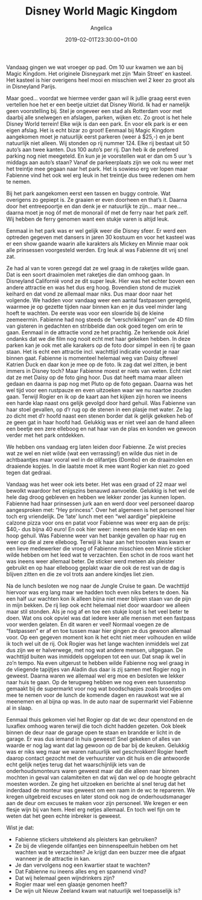 ﻿---
title: Disney World Magic Kingdom
author: Angelica
type: post
date: 2019-02-01T23:30:00+01:00
url: /weblog/2019/02/01/disney-world-magic-kingdom/
commentFolder: 2019-02-01-disney-world-magic-kingdom
categories:
- Wereld trip 2019
images: ["00-frontierland.jpg"]
resources:
- src: 00-frontierland.jpg
  title: Magic Kingdom Frontierland
  params:
    banner: true
- src: 01-fabienne-op-ferry.jpg
  title: Fabienne op de ferry
  params:
    imagegallery: true
- src: 02-show-op-mainstreet.jpg
  title: Dans en zang in Mainstreet
  params:
    imagegallery: true
- src: 03-kasteel-selfie.jpg
  title: Selfie bij het Disney kasteel
  params:
    imagegallery: true
- src: 04-disney-kasteel.jpg
  title: Disney kasteel
  params:
    imagegallery: true
- src: 05-bellenblaas-gevecht.jpg
  title: Met de bellenblaas kun je mamma vervelen
  params:
    imagegallery: true
- src: 06-foto-met-pluto.jpg
  title: Rogier met Pluto
  params:
    imagegallery: true
- src: 07-regenboog-lollie-en-tong.jpg
  title: Regenboog lollie en tong!
  params:
    imagegallery: true
- src: 08-dombo.jpg
  title: Attractie Dombo
  params:
    imagegallery: true
- src: 09-carousel.jpg
  title: Fabienne op het grootste paard van de carousel
  params:
    imagegallery: true
- src: 10-aladdin.jpg
  title: Attractie vliegende tapijten Aladdin
  params:
    imagegallery: true
- src: 11-aladin-selfie.jpg
  title: Aladdin selfie
  params:
    imagegallery: true
- src: 12-uitgeteld-supermarkt.jpg
  title: Fabienne uitgeteld in supermarkt
  params:
    imagegallery: true
- src: 13-flesje-wijn.jpg
  title: Flesje wijn als goedmaker
  params:
    imagegallery: true

---
Vandaag gingen we wat vroeger op pad. Om 10 uur kwamen we aan bij Magic Kingdom. Het originele Disneypark met zijn ‘Main Street’ en kasteel. Het kasteel is hier overigens heel mooi en misschien wel 2 keer zo groot als in Disneyland Parijs.

Maar goed... voordat we hiermee verder gaan wil ik jullie graag eerst even vertellen hoe het er een beetje uitziet dat Disney World. Ik had er namelijk geen voorstelling bij. 
Stel je ongeveer een stad als Rotterdam voor met daarbij alle snelwegen en afslagen, parken, wijken etc. Zo groot is het hele Disney World terrein! Elke wijk is dan een park. En voor elk park is er een eigen afslag. Het is echt bizar zo groot!
Eenmaal bij Magic Kingdom aangekomen moet je natuurlijk eerst parkeren (weer á $25,-) en je bent natuurlijk niet alleen. Wij stonden op rij nummer 124. Elke rij bestaat uit 50 auto’s aan twee kanten. Dus 100 auto’s per rij. Dan heb ik de prefered parking nog niet meegeteld. En kun je je voorstellen wat er dan om 5 uur ’s middags aan auto’s staan?
Vanaf de parkeerplaats zijn we ook nu weer met het treintje mee gegaan naar het park. Het is sowieso erg ver lopen maar Fabienne vind het ook wel erg leuk in het treintje dus twee redenen om hem te nemen.

Bij het park aangekomen eerst een tassen en buggy controle. Wat overigens zo gepiept is. Ze graaien er even doorheen en that’s it. Daarna door het entreepoortje en dan denk je er natuurlijk te zijn… maar nee… daarna moet je nog óf met de monorail óf met de ferry naar het park zelf. Wij hebben de ferry genomen want een stukje varen is altijd leuk.

Eenmaal in het park was er wel gelijk weer die Disney sfeer. Er werd een optreden gegeven met dansers in jaren 30 kostuum en voor het kasteel was er een show gaande waarin alle karakters als Mickey en Minnie maar ook alle prinsessen voorgesteld werden. Erg leuk al was Fabienne dit vrij snel zat.

Ze had al van te voren gezegd dat ze wel graag in de raketjes wilde gaan. Dat is een soort draaimolen met raketjes die dan omhoog gaan. In Disneyland Californië vond ze dit super leuk. Hier was het echter boven een andere attractie en was het dus erg hoog. Bovendien stond de muziek keihard en dat vond ze allemaal maar niks. Dus maar door naar het volgende. We hadden voor vandaag weer een aantal fastpassen geregeld, waarmee je op gezette tijden naar binnen kan en je dus veel minder lang hoeft te wachten. De eerste was voor een slowride bij de kleine zeemeermin. Fabienne had nog steeds de “verschrikkingen” van de 4D film van gisteren in gedachten en stribbelde dan ook goed tegen om erin te gaan. Eenmaal in de attractie vond ze het prachtig. Ze herkende ook Ariel ondanks dat we die film nog nooit echt met haar gekeken hebben.
In deze parken kan je ook met alle karakers op de foto door simpel in een rij te gaan staan. Het is echt een attractie incl. wachttijd indicatie voordat je naar binnen gaat. Fabienne is momenteel helemaal weg van Daisy oftewel Katrien Duck en daar kon je mee op de foto. Ik zag dat wel zitten, je bent immers in Disney toch? Maar Fabienne moest er niets van weten. Echt niet dat ze met Daisy op de foto ging hoor. Dus dat heeft mama maar alleen gedaan en daarna is pap nog met Pluto op de foto gegaan.
Daarna was het wel tijd voor een rustpauze en even uitzoeken waar we nu naartoe zouden gaan. Terwijl Rogier en ik op de kaart aan het kijken zijn horen we ineens een harde klap naast ons gelijk gevolgd door hard gehuil. Was Fabienne van haar stoel gevallen, op d’r rug op de stenen in een plasje met water. Ze lag zo dicht met d’r hoofd naast een stenen border dat ik gelijk gekeken heb of ze geen gat in haar hoofd had. Gelukkig was er niet veel aan de hand alleen een beetje een zere elleboog en nat haar van de plas en konden we gewoon verder met het park ontdekken.

We hebben ons vandaag erg laten leiden door Fabienne. Ze wist precies wat ze wel en niet wilde (wat een verrassing!) en wilde dus niet in de achtbaantjes maar vooral wel in de olifantjes (Dombo) en de draaimolen en draaiende kopjes. In die laatste moet ik mee want Rogier kan niet zo goed tegen dat gedraai. 

Vandaag was het weer ook iets beter. Het was een graad of 22 maar wel bewolkt waardoor het enigszins benauwd aanvoelde. Gelukkig is het wel de hele dag droog gebleven en hebben we lekker zonder jas kunnen lopen. Fabienne had haar prinsessen jurk aan en werd door veel personeel daarop aangesproken met: “Hey princess”. Over het algemeen is het personeel hier toch erg vriendelijk.
De ‘late’ lunch met een “wel aardige” piepkleine calzone pizza voor ons en patat voor Fabienne was weer erg aan de prijs: $40,- dus bijna 40 euro!
En ook hier weer: ineens een harde klap en een hoop gehuil. Was Fabienne weer van het bankje gevallen op haar rug en weer op die al zere elleboog. Terwijl ik haar aan het troosten was kwam er een lieve medewerker die vroeg of Fabienne misschien een Minnie sticker wilde hebben om het leed wat te verzachten. Een schot in de roos want het was ineens weer allemaal beter. De sticker werd meteen als pleister gebruikt en op haar elleboog geplakt waar die ook de rest van de dag is blijven zitten en die ze vol trots aan andere kindjes liet zien.

Na de lunch besloten we nog naar de Jungle Cruise te gaan. De wachttijd hiervoor was erg lang maar we hadden toch even niks beters te doen. Na een half uur wachten kon ik alleen bijna niet meer blijven staan van de pijn in mijn bekken. De rij liep ook echt helemaal niet door waardoor we alleen maar stil stonden. Als je nog af en toe een stukje loopt is het veel beter te doen. Wat ons ook opviel was dat iedere keer alle mensen met een fastpass voor werden gelaten. En dit waren er veel! Normaal voegen ze de “fastpassen” er af en toe tussen maar hier gingen ze dus gewoon allemaal voor. Op een gegeven moment kon ik het echt niet meer volhouden en wilde ik toch wel uit de rij. Ook Rogier was het lange wachten inmiddels wel zat dus zijn we er halverwege, met nog wat andere mensen, uitgegaan. De wachttijd buiten was inmiddels opgelopen tot een uur. Dat snap ik wel in zo’n tempo.
Na even uitgerust te hebben wilde Fabienne nog wel graag in de vliegende tapijtjes van Aladin dus daar is zij samen met Rogier nog in geweest. Daarna waren we allemaal wel erg moe en besloten we lekker naar huis te gaan. Op de terugweg hebben we nog even een tussenstop gemaakt bij de supermarkt voor nog wat boodschapjes zoals broodjes om mee te nemen voor de lunch de komende dagen en rauwkost wat we al meenemen en al bijna op was. In de auto naar de supermarkt viel Fabienne al in slaap.

Eenmaal thuis gekomen viel het Rogier op dat de wc deur openstond en de luxaflex omhoog waren terwijl die toch dicht hadden gezeten. Ook bleek binnen de deur naar de garage open te staan en brandde er licht in de garage. Er was dus iemand in huis geweest! Snel gekeken of alles van waarde er nog lag want dat lag gewoon op de bar bij de keuken. Gelukkig was er niks weg maar we waren natuurlijk wel geschrokken! Rogier heeft daarop contact gezocht met de verhuurster van dit huis en die antwoorde echt gelijk netjes terug dat het waarschijnlijk iets van de onderhoudsmonteurs waren geweest maar dat die alleen naar binnen mochten in geval van calamiteiten en dat wij dan wel op de hoogte gebracht moesten worden. Ze ging het uitzoeken en berichte al snel terug dat het inderdaad de monteur was geweest om een raam in de wc te repareren. We kregen uitgebreid excuses en later stond ook nog de onderhoudsmanager aan de deur om excuses te maken voor zijn personeel. We kregen er een flesje wijn bij van hem. Heel erg netjes allemaal. En toch wel fijn om te weten dat het geen echte inbreker is geweest. 

Wist je dat:

- Fabienne stickers uitstekend als pleisters kan gebruiken?
- Ze bij de vliegende olifantjes een binnenspeeltuin hebben om het wachten wat te verzachten? Je krijgt dan een buzzer mee die afgaat wanneer je de attractie in kan.
- Je dan vervolgens nog een kwartier staat te wachten?
- Dat Fabienne nu ineens alles eng en spannend vind?
- Dat wij helemaal geen wijndrinkers zijn?
- Rogier maar wel een glaasje genomen heeft?
- De wijn uit Nieuw Zeeland kwam wat natuurlijk wel toepasselijk is?

